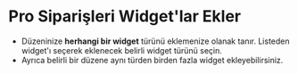 # **Pro Siparişleri Widget'lar Ekler**

- Düzeninize **herhangi bir widget** türünü eklemenize olanak tanır. Listeden widget'ı seçerek eklenecek belirli widget türünü seçin.
- Ayrıca belirli bir düzene aynı türden birden fazla widget ekleyebilirsiniz.

